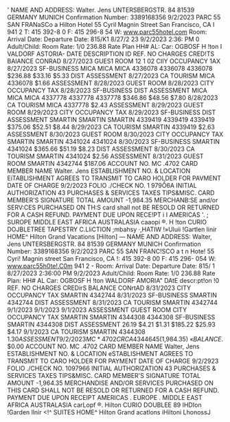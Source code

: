 ' NAME AND ADDRESS: Walter. Jens UNTERSBERGSTR. 84 81539 GERMANY MUNICH Confirmation Number: 3389168356 9/2/2023 PARC 55 SAN FRANaSCo a Hilton Hotel 55 Cyril Magnin Street San Francisco, CA I 941 2 T: 415 392-8 0 F: 415 296-8 54 W: www.parc55hotel.com Room: Arrival Date: Departure Date: 815/K1 8/27/2 23 9/2/2023 2:36: PM 0 Adult/Child: Room Rate: 1/0 236.88 Rate Plan HH# AL: Car: OGBOSF H !ton I VALDORF ASTORIA- DATE DESCRIPTION ID REF. NO CHARGES CRED!TS BAIANCE CONRAD 8/27/2023 GUES1 ROOM 12 1 02 CIIY OCCUPANCY 1AX 8/27/2023 SF-BUSINESS MICA MICA MICA 4336078 4336078 4336078 $236.88 $33.16 $5.33 DIST ASSESSMENT 8/27/2023 CA TOURISM MICA 4336078 $1.66 ASSESSMENT 8/28/2023 GUEST ROOM 8/28/2023 CITY OCCUPANCY TAX 8/28/2023 SF-BUSINESS DIST ASSESSMENT MICA MICA MICA 4337778 4337778 4337778 $346.86 $48.56 $7.80 8/28/2023 CA TOURISM MICA 4337778 $2.43 ASSESSMENT 8/29/2023 GUEST ROOM 8/29/2023 CITY OCCUPANCY TAX 8/29/2023 SF-BUSINESS DIST ASSESSMENT SMARTIN SMARTIN SMARTIN 4339419 4339419 4339419 $375.06 $52.51 $8.44 8/29/2023 CA TOURISM SMARTIN 4339419 $2.63 ASSESSMENT 8/30/2023 GUEST ROOM 8/30/2023 CITY OCCUPANCY TAX SMARTIN SMARTIN 4341024 4341024 8/30/2023 SF-BUSINESS SMARTIN 4341024 $365.66 $51.19 $8.23 DIST ASSESSMENT 8/30/2023 CA TOURISM SMARTIN 4341024 $2.56 ASSESSMENT 8/31/2023 GUEST ROOM SMARTIN 4342744 $187.06 ACCOUNT NO. MC .4702 CARD MEMBER NAME Walter. Jens ESTABLISHMENT NO. & LOCATION EiTABLISHMENT AGREES TO TRANSMIT TO CARO HOLDER FOR PAVMENT DATE OF CHARGE 9/2/2023 FOLIO ./CHECK NO. 1 979Ổ6A INITIAL AUTHORIZATION 43 PURCHASES & SERVICES TAXES TIPS&MISC. CARD MEMBER'S SIGNATURE TOTAL AMOUNT -1,984.35 MERCHANB:SE and/or SERV:CES PURCHASED ON TH:S card shall not BE RESOLD OR RETURNED FOR A CASH REFUND. PAYMENT DUE UPON RECE!PT i I AMERICAS '. ; SUROPE MIDDLE EAST AFRICA AUSTRALASIA caaopi ®. H !ton CURIO DOJBLETREE TAPESTRY C.LliCTION ;mbahsy ·,HATIW !»Uluii !Gartlen linir HOME^ Hilton Grand Vacations [Hilton] — NAME AND ADDRESS: Walter, Jens UNTERSBERGSTR. 84 81539 GERMANY MUNICH Confirmation Number: 3389168356 9/2/2023 PARC 55 SAN FRANC!SCO a t n Hote! 55 Cyri! Magnin street San Francisco, CA !: 415 392-8 00 F: 415 296- 054 W: www.parc55h0te!.C0m 941 2 - Room: Arrival Date: Departure Date: 815/ 1 8/27/2023 2:36:00 PM 9/2/2023 Adult/Child: Room Rate: 1/0 236.88 Rate Plan: HH# AL Car: OGBOSF H !ton WALDORF AMORIA" DAtE descr:pt!on !0 REF. NO CHARGES CREDirS BALANCE CONrtAD 8/31/2023 CITY OCCUPANCY TAX SMARTIN 4342744 8/31/2023 SF-BUSINESS SMARTIN 4342744 DIST ASSESSMENT 8/31/2023 CA TOURISM SMARTIN 4342744 9/1/2023 9/1/2023 9/1/2023 ASSESSMENT GUEST ROOM CITY OCCUPANCY TAX SMARTIN SMARTIN 4344308 4344308 SF-BUSINESS SMARTIN 4344308 DIST ASSESSMENT 26.19 $4.21 $1.31 $185.22 $25.93 $4.17 9/1/2023 CA TOURISM SMARTIN 4344308 $1.30 ASSESSMENT 9/2/2023 MC *4702 CRCA 4344645 ($1,984.35) «*BALANCE*. $0.00 ACCOUNT NO. MC .4702 CARD MEMBER NAME Walter, Jens ESTABLISHMENT NO. & LOCATION eSTABLISHMENT AGREES TO TRANSMIT TO CARO HOLDER FOR PAYMENT DATE OF CHARGE 9/2/2923 FOLIO ./CHECK NO. 1097966 INITIAL AUTHORIZATION 43 PURCHASES & SERVICES TAXES TIPS&MISC. CARD MEMBER'S SIGNATURE TOTAL AMOUNT -1,964.35 MERCHANDISE AND/OR SERVICES PURCHASED ON THIS CARD SHALL NOT BE RESOLD OR RETURNED FOR A CASH REFUND. PAYMENT DUE UPON RECEIPT AMERICAS . EUROPE . MIDDLE EAST AFRICA AUSTRALASIA carLopf ®. Hilton CURIO DOUBLEE 89 IHDIon !Garden llnir <!^ SUITES HOME^ Hilton Grand acatlons iHiltoni LhonossJ